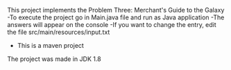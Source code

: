 This project implements the Problem Three: Merchant's Guide to the Galaxy
-To execute the project go in Main.java file and run as Java application
-The answers will appear on the console 
-If you want to change the entry, edit the file src/main/resources/input.txt 
- This is a maven project

The project was made in JDK 1.8